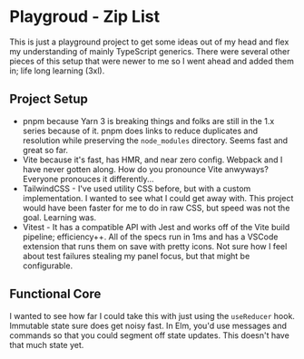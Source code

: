 # Playgroud - Zip List

This is just a playground project to get some ideas out of my head and flex my understanding of mainly TypeScript generics. There were several other pieces of this setup that were newer to me so I went ahead and added them in; life long learning (3xl).

## Project Setup

* pnpm because Yarn 3 is breaking things and folks are still in the 1.x series because of it. pnpm does links to reduce duplicates and resolution while preserving the `node_modules` directory. Seems fast and great so far.
* Vite because it's fast, has HMR, and near zero config. Webpack and I have never gotten along. How do you pronounce Vite anwyways? Everyone pronouces it differently...
* TailwindCSS - I've used utility CSS before, but with a custom implementation. I wanted to see what I could get away with. This project would have been faster for me to do in raw CSS, but speed was not the goal. Learning was.
* Vitest - It has a compatible API with Jest and works off of the Vite build pipeline; efficiency++. All of the specs run in 1ms and has a VSCode extension that runs them on save with pretty icons. Not sure how I feel about test failures stealing my panel focus, but that might be configurable.

## Functional Core

I wanted to see how far I could take this with just using the `useReducer` hook. Immutable state sure does get noisy fast. In Elm, you'd use messages and commands so that you could segment off state updates. This doesn't have that much state yet.